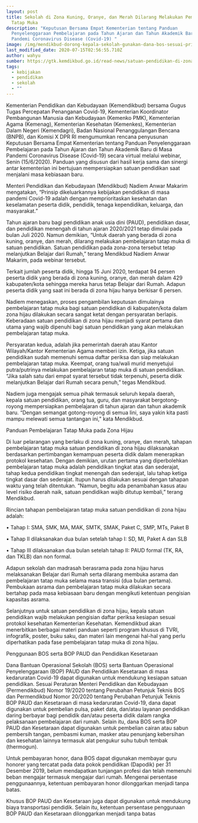 ```yaml
---
layout: post
title: Sekolah di Zona Kuning, Oranye, dan Merah Dilarang Melakukan Pembelajaran
  Tatap Muka
description: "Keputusan Bersama Empat Kementerian tentang Panduan
  Penyelenggaraan Pembelajaran pada Tahun Ajaran dan Tahun Akademik Baru di Masa
  Pandemi Coronavirus Disease (Covid-19) "
image: /img/mendikbud-dorong-kepala-sekolah-gunakan-dana-bos-sesuai-prioritas.jpg
last_modified_date: 2020-07-15T02:56:55.710Z
author: wahyu
sumber: https://gtk.kemdikbud.go.id/read-news/satuan-pendidikan-di-zona-kuning-oranye-dan-merah-dilarang-melakukan-pembelajaran-tatap-muka
tags:
  - kebijakan
  - pendidikan
  - sekolah
  - ""
---
```

Kementerian Pendidikan dan Kebudayaan (Kemendikbud) bersama Gugus Tugas Percepatan Penanganan Covid-19, Kementerian Koordinator Pembangunan Manusia dan Kebudayaan (Kemenko PMK), Kementerian Agama (Kemenag), Kementerian Kesehatan (Kemenkes), Kementerian Dalam Negeri (Kemendagri), Badan Nasional Penanggulangan Bencana (BNPB), dan Komisi X DPR RI mengumumkan rencana penyusunan Keputusan Bersama Empat Kementerian tentang Panduan Penyelenggaraan Pembelajaran pada Tahun Ajaran dan Tahun Akademik Baru di Masa Pandemi Coronavirus Disease (Covid-19) secara virtual melalui webinar, Senin (15/6/2020). Panduan yang disusun dari hasil kerja sama dan sinergi antar kementerian ini bertujuan mempersiapkan satuan pendidikan saat menjalani masa kebiasaan baru.

Menteri Pendidikan dan Kebudayaan (Mendikbud) Nadiem Anwar Makarim mengatakan, “Prinsip dikeluarkannya kebijakan pendidikan di masa pandemi Covid-19 adalah dengan memprioritaskan kesehatan dan keselamatan peserta didik, pendidik, tenaga kependidikan, keluarga, dan masyarakat.”

Tahun ajaran baru bagi pendidikan anak usia dini (PAUD), pendidikan dasar, dan pendidikan menengah di tahun ajaran 2020/2021 tetap dimulai pada bulan Juli 2020. Namun demikian, “Untuk daerah yang berada di zona kuning, oranye, dan merah, dilarang melakukan pembelajaran tatap muka di satuan pendidikan. Satuan pendidikan pada zona-zona tersebut tetap melanjutkan Belajar dari Rumah,” terang Mendikbud Nadiem Anwar Makarim, pada webinar tersebut.

Terkait jumlah peserta didik, hingga 15 Juni 2020, terdapat 94 persen peserta didik yang berada di zona kuning, oranye, dan merah dalam 429 kabupaten/kota sehingga mereka harus tetap Belajar dari Rumah. Adapun peserta didik yang saat ini berada di zona hijau hanya berkisar 6 persen.

Nadiem menegaskan, proses pengambilan keputusan dimulainya pembelajaran tatap muka bagi satuan pendidikan di kabupaten/kota dalam zona hijau dilakukan secara sangat ketat dengan persyaratan berlapis. Keberadaan satuan pendidikan di zona hijau menjadi syarat pertama dan utama yang wajib dipenuhi bagi satuan pendidikan yang akan melakukan pembelajaran tatap muka.

Persyaratan kedua, adalah jika pemerintah daerah atau Kantor Wilayah/Kantor Kementerian Agama memberi izin. Ketiga, jika satuan pendidikan sudah memenuhi semua daftar periksa dan siap melakukan pembelajaran tatap muka. Keempat, orang tua/wali murid menyetujui putra/putrinya melakukan pembelajaran tatap muka di satuan pendidikan. “Jika salah satu dari empat syarat tersebut tidak terpenuhi, peserta didik melanjutkan Belajar dari Rumah secara penuh,” tegas Mendikbud.

Nadiem juga mengajak semua pihak termasuk seluruh kepala daerah, kepala satuan pendidikan, orang tua, guru, dan masyarakat bergotong-royong mempersiapkan pembelajaran di tahun ajaran dan tahun akademik baru. “Dengan semangat gotong-royong di semua lini, saya yakin kita pasti mampu melewati semua tantangan ini," kata Mendikbud. 

Panduan Pembelajaran Tatap Muka pada Zona Hijau

Di luar pelarangan yang berlaku di zona kuning, oranye, dan merah, tahapan pembelajaran tatap muka satuan pendidikan di zona hijau dilaksanakan berdasarkan pertimbangan kemampuan peserta didik dalam menerapkan protokol kesehatan. Dengan demikian, urutan pertama yang diperbolehkan pembelajaran tatap muka adalah pendidikan tingkat atas dan sederajat, tahap kedua pendidikan tingkat menengah dan sederajat, lalu tahap ketiga tingkat dasar dan sederajat. Itupun harus dilakukan sesuai dengan tahapan waktu yang telah ditentukan. “Namun, begitu ada penambahan kasus atau level risiko daerah naik, satuan pendidikan wajib ditutup kembali,” terang Mendikbud.

 

Rincian tahapan pembelajaran tatap muka satuan pendidikan di zona hijau adalah:

•           Tahap I: SMA, SMK, MA, MAK, SMTK, SMAK, Paket C, SMP, MTs, Paket B

•           Tahap II dilaksanakan dua bulan setelah tahap I: SD, MI, Paket A dan SLB

•           Tahap III dilaksanakan dua bulan setelah tahap II:  PAUD formal (TK, RA, dan TKLB) dan non formal.

 

Adapun sekolah dan madrasah berasrama pada zona hijau harus melaksanakan Belajar dari Rumah serta dilarang membuka asrama dan pembelajaran tatap muka selama masa transisi (dua bulan pertama). Pembukaan asrama dan pembelajaran tatap muka dilakukan secara bertahap pada masa kebiasaan baru dengan mengikuti ketentuan pengisian kapasitas asrama.

Selanjutnya untuk satuan pendidikan di zona hijau, kepala satuan pendidikan wajib melakukan pengisian daftar periksa kesiapan sesuai protokol kesehatan Kementerian Kesehatan. Kemendikbud akan menerbitkan berbagai materi panduan seperti program khusus di TVRI, infografik, poster, buku saku, dan materi lain mengenai hal-hal yang perlu diperhatikan pada fase pembelajaran tatap muka di zona hijau.

Penggunaan BOS serta BOP PAUD dan Pendidikan Kesetaraan

Dana Bantuan Operasional Sekolah (BOS) serta Bantuan Operasional Penyelenggaraan (BOP) PAUD dan Pendidikan Kesetaraan di masa kedaruratan Covid-19 dapat digunakan untuk mendukung kesiapan satuan pendidikan. Sesuai Peraturan Menteri Pendidikan dan Kebudayaan (Permendikbud) Nomor 19/2020 tentang Perubahan Petunjuk Teknis BOS dan Permendikbud Nomor 20/2020 tentang Perubahan Petunjuk Teknis BOP PAUD dan Kesetaraan di masa kedaruratan Covid-19, dana dapat digunakan untuk pembelian pulsa, paket data, dan/atau layanan pendidikan daring berbayar bagi pendidik dan/atau peserta didik dalam rangka pelaksanaan pembelajaran dari rumah. Selain itu, dana BOS serta BOP PAUD dan Kesetaraan dapat digunakan untuk pembelian cairan atau sabun pembersih tangan, pembasmi kuman, masker atau penunjang kebersihan dan kesehatan lainnya termasuk alat pengukur suhu tubuh tembak (thermogun).

Untuk pembayaran honor, dana BOS dapat digunakan membayar guru honorer yang tercatat pada data pokok pendidikan (Dapodik) per 31 Desember 2019, belum mendapatkan tunjangan profesi dan telah memenuhi beban mengajar termasuk mengajar dari rumah. Mengenai persentase penggunaannya, ketentuan pembayaran honor dilonggarkan menjadi tanpa batas.

Khusus BOP PAUD dan Kesetaraan juga dapat digunakan untuk mendukung biaya transportasi pendidik. Selain itu, ketentuan persentase penggunaan BOP PAUD dan Kesetaraan dilonggarkan menjadi tanpa batas